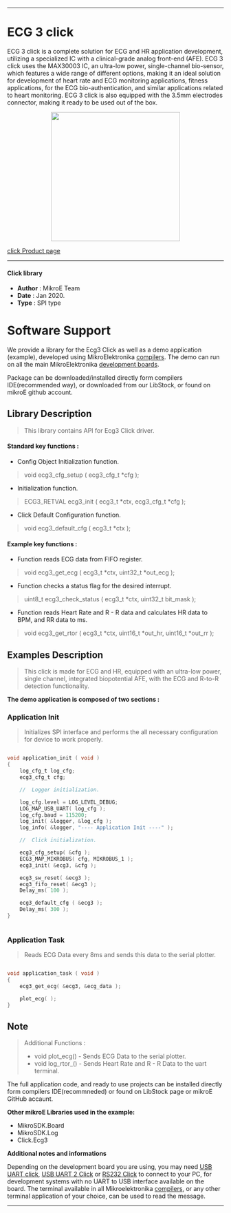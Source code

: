 
---
# ECG 3 click

ECG 3 click is a complete solution for ECG and HR application development, utilizing a specialized IC with a clinical-grade analog front-end (AFE). ECG 3 click uses the MAX30003 IC, an ultra-low power, single-channel bio-sensor, which features a wide range of different options, making it an ideal solution for development of heart rate and ECG monitoring applications, fitness applications, for the ECG bio-authentication, and similar applications related to heart monitoring. ECG 3 click is also equipped with the 3.5mm electrodes connector, making it ready to be used out of the box.

<p align="center">
  <img src="https://download.mikroe.com/images/click_for_ide/ecg3_click.png" height=300px>
</p>

[click Product page](<https://www.mikroe.com/ecg-3-click>)

---


#### Click library 

- **Author**        : MikroE Team
- **Date**          : Jan 2020.
- **Type**          : SPI type


# Software Support

We provide a library for the Ecg3 Click 
as well as a demo application (example), developed using MikroElektronika 
[compilers](https://shop.mikroe.com/compilers). 
The demo can run on all the main MikroElektronika [development boards](https://shop.mikroe.com/development-boards).

Package can be downloaded/installed directly form compilers IDE(recommended way), or downloaded from our LibStock, or found on mikroE github account. 

## Library Description

> This library contains API for Ecg3 Click driver.

#### Standard key functions :

- Config Object Initialization function.
> void ecg3_cfg_setup ( ecg3_cfg_t *cfg ); 
 
- Initialization function.
> ECG3_RETVAL ecg3_init ( ecg3_t *ctx, ecg3_cfg_t *cfg );

- Click Default Configuration function.
> void ecg3_default_cfg ( ecg3_t *ctx );


#### Example key functions :

- Function reads ECG data from FIFO register.
> void ecg3_get_ecg ( ecg3_t *ctx, uint32_t *out_ecg );
 
- Function checks a status flag for the desired interrupt.
> uint8_t ecg3_check_status ( ecg3_t *ctx, uint32_t bit_mask );

- Function reads Heart Rate and R - R data and calculates HR data to BPM, and RR data to ms.
> void ecg3_get_rtor ( ecg3_t *ctx, uint16_t *out_hr, uint16_t *out_rr );

## Examples Description

> This click is made for ECG and HR, 
> equipped with an ultra-low power, single channel, integrated biopotential AFE, 
> with the ECG and R-to-R detection functionality. 

**The demo application is composed of two sections :**

### Application Init 

> Initializes SPI interface and performs the all necessary configuration for device to work properly.

```c

void application_init ( void )
{
    log_cfg_t log_cfg;
    ecg3_cfg_t cfg;

    //  Logger initialization.

    log_cfg.level = LOG_LEVEL_DEBUG;
    LOG_MAP_USB_UART( log_cfg );
    log_cfg.baud = 115200;
    log_init( &logger, &log_cfg );
    log_info( &logger, "---- Application Init ----" );

    //  Click initialization.

    ecg3_cfg_setup( &cfg );
    ECG3_MAP_MIKROBUS( cfg, MIKROBUS_1 );
    ecg3_init( &ecg3, &cfg );

    ecg3_sw_reset( &ecg3 );
    ecg3_fifo_reset( &ecg3 );
    Delay_ms( 100 );

    ecg3_default_cfg ( &ecg3 );
    Delay_ms( 300 );
}
  
```

### Application Task

> Reads ECG Data every 8ms and sends this data to the serial plotter.

```c

void application_task ( void )
{
    ecg3_get_ecg( &ecg3, &ecg_data );

    plot_ecg( );
} 

```

## Note

> Additional Functions :
>  - void plot_ecg() - Sends ECG Data to the serial plotter.
>  - void log_rtor_() - Sends Heart Rate and R - R Data to the uart terminal. 

The full application code, and ready to use projects can be  installed directly form compilers IDE(recommneded) or found on LibStock page or mikroE GitHub accaunt.

**Other mikroE Libraries used in the example:** 

- MikroSDK.Board
- MikroSDK.Log
- Click.Ecg3

**Additional notes and informations**

Depending on the development board you are using, you may need 
[USB UART click](https://shop.mikroe.com/usb-uart-click), 
[USB UART 2 Click](https://shop.mikroe.com/usb-uart-2-click) or 
[RS232 Click](https://shop.mikroe.com/rs232-click) to connect to your PC, for 
development systems with no UART to USB interface available on the board. The 
terminal available in all Mikroelektronika 
[compilers](https://shop.mikroe.com/compilers), or any other terminal application 
of your choice, can be used to read the message.



---
